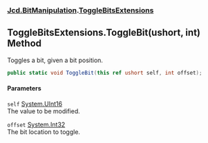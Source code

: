 ### [Jcd.BitManipulation](Jcd_BitManipulation.md 'Jcd.BitManipulation').[ToggleBitsExtensions](Jcd_BitManipulation_ToggleBitsExtensions.md 'Jcd.BitManipulation.ToggleBitsExtensions')
## ToggleBitsExtensions.ToggleBit(ushort, int) Method
Toggles a bit, given a bit position.  
```csharp
public static void ToggleBit(this ref ushort self, int offset);
```
#### Parameters
<a name='Jcd_BitManipulation_ToggleBitsExtensions_ToggleBit(ushort_int)_self'></a>
`self` [System.UInt16](https://docs.microsoft.com/en-us/dotnet/api/System.UInt16 'System.UInt16')  
The value to be modified.
  
<a name='Jcd_BitManipulation_ToggleBitsExtensions_ToggleBit(ushort_int)_offset'></a>
`offset` [System.Int32](https://docs.microsoft.com/en-us/dotnet/api/System.Int32 'System.Int32')  
The bit location to toggle.
  
